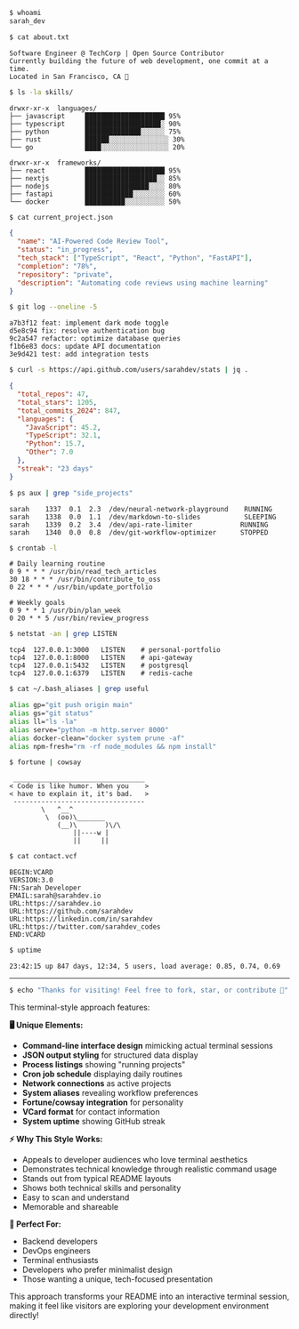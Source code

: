 ```bash
$ whoami
sarah_dev
```

```bash
$ cat about.txt
```
```
Software Engineer @ TechCorp | Open Source Contributor
Currently building the future of web development, one commit at a time.
Located in San Francisco, CA 🌉
```

```bash
$ ls -la skills/
```
```
drwxr-xr-x  languages/
├── javascript     ████████████████████ 95%
├── typescript     ███████████████████░ 90% 
├── python         ██████████████░░░░░░ 75%
├── rust           ██████░░░░░░░░░░░░░░░ 30%
└── go             ████░░░░░░░░░░░░░░░░░ 20%

drwxr-xr-x  frameworks/
├── react          ████████████████████ 95%
├── nextjs         ██████████████████░░ 85%
├── nodejs         ████████████████░░░░ 80%
├── fastapi        ████████████░░░░░░░░ 60%
└── docker         ██████████░░░░░░░░░░ 50%
```

```bash
$ cat current_project.json
```
```json
{
  "name": "AI-Powered Code Review Tool",
  "status": "in_progress",
  "tech_stack": ["TypeScript", "React", "Python", "FastAPI"],
  "completion": "78%",
  "repository": "private",
  "description": "Automating code reviews using machine learning"
}
```

```bash
$ git log --oneline -5
```
```
a7b3f12 feat: implement dark mode toggle
d5e8c94 fix: resolve authentication bug
9c2a547 refactor: optimize database queries  
f1b6e83 docs: update API documentation
3e9d421 test: add integration tests
```

```bash
$ curl -s https://api.github.com/users/sarahdev/stats | jq .
```
```json
{
  "total_repos": 47,
  "total_stars": 1205,
  "total_commits_2024": 847,
  "languages": {
    "JavaScript": 45.2,
    "TypeScript": 32.1,
    "Python": 15.7,
    "Other": 7.0
  },
  "streak": "23 days"
}
```

```bash
$ ps aux | grep "side_projects"
```
```
sarah    1337  0.1  2.3  /dev/neural-network-playground    RUNNING
sarah    1338  0.0  1.1  /dev/markdown-to-slides           SLEEPING
sarah    1339  0.2  3.4  /dev/api-rate-limiter            RUNNING  
sarah    1340  0.0  0.8  /dev/git-workflow-optimizer      STOPPED
```

```bash
$ crontab -l
```
```
# Daily learning routine
0 9 * * * /usr/bin/read_tech_articles
30 18 * * * /usr/bin/contribute_to_oss
0 22 * * * /usr/bin/update_portfolio

# Weekly goals  
0 9 * * 1 /usr/bin/plan_week
0 20 * * 5 /usr/bin/review_progress
```

```bash
$ netstat -an | grep LISTEN
```
```
tcp4  127.0.0.1:3000   LISTEN    # personal-portfolio
tcp4  127.0.0.1:8000   LISTEN    # api-gateway
tcp4  127.0.0.1:5432   LISTEN    # postgresql
tcp4  127.0.0.1:6379   LISTEN    # redis-cache
```

```bash
$ cat ~/.bash_aliases | grep useful
```
```bash
alias gp="git push origin main"
alias gs="git status"  
alias ll="ls -la"
alias serve="python -m http.server 8000"
alias docker-clean="docker system prune -af"
alias npm-fresh="rm -rf node_modules && npm install"
```

```bash
$ fortune | cowsay
```
```
 _________________________________
< Code is like humor. When you    >
< have to explain it, it's bad.   >
 ---------------------------------
        \   ^__^
         \  (oo)\_______
            (__)\       )\/\
                ||----w |
                ||     ||
```

```bash
$ cat contact.vcf
```
```
BEGIN:VCARD
VERSION:3.0
FN:Sarah Developer
EMAIL:sarah@sarahdev.io
URL:https://sarahdev.io
URL:https://github.com/sarahdev
URL:https://linkedin.com/in/sarahdev
URL:https://twitter.com/sarahdev_codes
END:VCARD
```

```bash
$ uptime
```
```
23:42:15 up 847 days, 12:34, 5 users, load average: 0.85, 0.74, 0.69
```

---

```bash
$ echo "Thanks for visiting! Feel free to fork, star, or contribute 🚀"
```

This terminal-style approach features:

**🖥️ Unique Elements:**
- **Command-line interface design** mimicking actual terminal sessions
- **JSON output styling** for structured data display
- **Process listings** showing "running projects"  
- **Cron job schedule** displaying daily routines
- **Network connections** as active projects
- **System aliases** revealing workflow preferences
- **Fortune/cowsay integration** for personality
- **VCard format** for contact information
- **System uptime** showing GitHub streak

**⚡ Why This Style Works:**
- Appeals to developer audiences who love terminal aesthetics
- Demonstrates technical knowledge through realistic command usage
- Stands out from typical README layouts
- Shows both technical skills and personality
- Easy to scan and understand
- Memorable and shareable

**🎯 Perfect For:**
- Backend developers
- DevOps engineers  
- Terminal enthusiasts
- Developers who prefer minimalist design
- Those wanting a unique, tech-focused presentation

This approach transforms your README into an interactive terminal session, making it feel like visitors are exploring your development environment directly!
